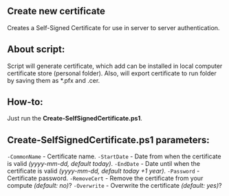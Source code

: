 ## Create new certificate
Creates a Self-Signed Certificate for use in server to server authentication. 
## About script:
Script will generate certificate, which add can be installed in local computer certificate store (personal folder). Also, will export certificate to run folder by saving them as *.pfx and .cer.

## How-to:
Just run the **Create-SelfSignedCertificate.ps1**. 

## Create-SelfSignedCertificate.ps1 parameters:
`-CommonName` - Certificate name.
`-StartDate` - Date from when the certificate is valid *(yyyy-mm-dd, default today)*.
`-EndDate` - Date until when the certificate is valid *(yyyy-mm-dd, default today +1 year)*.
`-Password` - Certificate password.
`-RemoveCert` - Remove the certificate from your compute *(default: no)*?
`-Overwrite` - Overwrite the certificate *(default: yes)*?